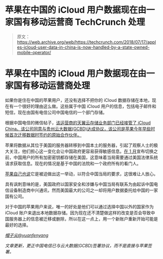 # 苹果在中国的 iCloud 用户数据现在由一家国有移动运营商 TechCrunch 处理

> 原文：<https://web.archive.org/web/https://techcrunch.com/2018/07/17/apples-icloud-user-data-in-china-is-now-handled-by-a-state-owned-mobile-operator/>

# 苹果在中国的 iCloud 用户数据现在由一家国有移动运营商处理

如果你是住在中国的苹果用户，还没有选择不把你的 iCloud 数据存储在本地，现在有一个很好的理由这么做。这些属于中国 iCloud 用户的信息，包括电子邮件和短信，现在由国有电信公司中国电信的一个部门存储。

根据中国电信的微信帖子，[该运营商的天翼云存储业务部门已经接管了 iCloud China。该公司同意与贵州云大数据(GCBD)达成协议，该公司是苹果今年早些时候首次迁移数据时签约的原始合作伙伴。](https://web.archive.org/web/20221206134204/https://mp.weixin.qq.com/s/c2-hQ7WFWkGRNcfD0YlYVw)

苹果将数据从其位于美国的服务器转移到中国本土的服务器，引起了观察人士的极大关注，他们担心这一变化会让中国政府更容易获得敏感信息。[在 1 月](https://web.archive.org/web/20221206134204/https://techcrunch.com/2018/01/11/apple-china-icloud-international-users/)宣布切换之前，中国用户的所有加密密钥都存储在美国，这意味着当局需要通过美国法律系统请求获取信息。现在的情况是基于中国的法院和一个政府所有的看门人。

[苹果自己也说](https://web.archive.org/web/20221206134204/https://techcrunch.com/2018/02/25/apple-moves-icloud-encryption-keys-for-chinese-users-to-china/)它是被迫做出这一举动，以符合中国当局的要求，这很难让人放心。

具有讽刺意味的是，美国政府以国家安全和涉嫌与中国当局有联系为由起诉中国电信设备制造商中兴通讯，然而美国最大的公司之一却将用户数据委托给中国的一家国有公司。

对于中国的苹果用户来说，唯一的好处是他们可以通过选择中国以外的国家作为 iCloud 账户来退出本地数据存储。因为现在还不清楚做这样的改变是否会导致中国服务器上的信息被迁移或删除，所以在这一点上，用一个新账户重新开始可能是最好的选择。

*[帽子尖@yuanfenyang](https://web.archive.org/web/20221206134204/https://twitter.com/yuanfenyang/status/1019069380116660225)*

*文章更新，更正中国电信已与云大数据(GCBD)签署协议，而不是直接与苹果签署。*